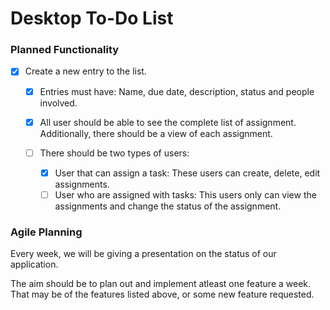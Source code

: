 # Desktop To-Do List

### Planned Functionality
- [x] Create a new entry to the list.
    - [x] Entries must have: Name, due date, description, status and people involved.
    - [x] All user should be able to see the complete list of assignment. Additionally, there should be a view of each assignment.

    - [ ] There should be two types of users:
        - [x] User that can assign a task: These users can create, delete, edit assignments.
        - [ ] User who are assigned with tasks: This users only can view the assignments and change the status of the assignment.

### Agile Planning
Every week, we will be giving a presentation on the status of our application.

The aim should be to plan out and implement atleast one feature a week.
That may be of the features listed above, or some new feature requested.
